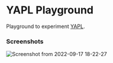 # YAPL Playground

Playground to experiment [YAPL](https://github.com/ahsayde/yapl).

### Screenshots

![Screenshot from 2022-09-17 18-22-27](https://user-images.githubusercontent.com/24386820/190879107-fcb8b0dc-25a9-493f-9520-6084d93781dd.png)
